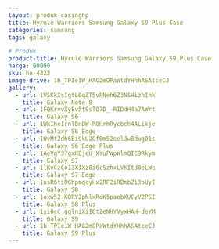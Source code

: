 ```yaml
---
layout: produk-casinghp
title: Hyrule Warriors Samsung Galaxy S9 Plus Case
categories: samsung
tags: galaxy

# Produk
product-title: Hyrule Warriors Samsung Galaxy S9 Plus Case
harga: 90000
sku: hn-4322
image-drive: 1b_TPIe1W_HAG2mOPaWtdYHhhASAtceCJ
gallery:
  - url: 1VSKkXsIgtL0qZT5vPNeh6Z3NSHizhInk
    title: Galaxy Note 8
  - url: 1FQKrvvXyEv5tSsTO7D_-RIDdH4a7AWrt
    title: Galaxy S6
  - url: 1WkIheIrnlBnDW-ROHrhRycbch4ALikje
    title: Galaxy S6 Edge
  - url: 1UvMf2dh6BiCkU2Cf0m52eelJwBdug01s
    title: Galaxy S6 Edge Plus
  - url: 1AeVgY37gxHEjeU_XYuPWpWlmQIC9Rkym
    title: Galaxy S7
  - url: 1lKvCzCo13X1Xz8i6cSzhxLVKItd0eLWc
    title: Galaxy S7 Edge
  - url: 1nsR6tiOGhpmqcyHx2RF2iRBmbZi3oUyI
    title: Galaxy S8
  - url: 1oxw52-KORY2pNlxRoK5paobXUCyV2PSI
    title: Galaxy S8 Plus
  - url: 1xi0cC_gglniXiICtZeNHYVyxHAH-deYM
    title: Galaxy S9
  - url: 1b_TPIe1W_HAG2mOPaWtdYHhhASAtceCJ
    title: Galaxy S9 Plus
---
```

